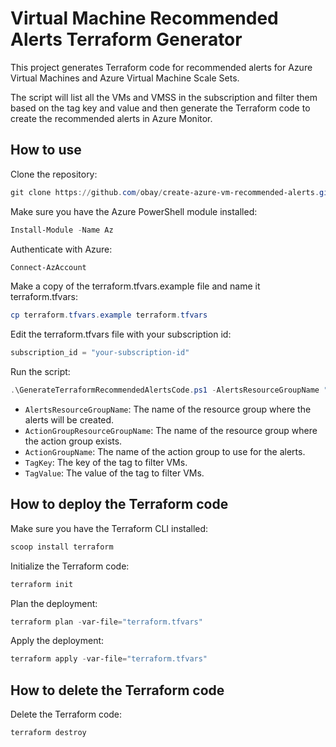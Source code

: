 # Virtual Machine Recommended Alerts Terraform Generator

This project generates Terraform code for recommended alerts for Azure Virtual Machines and Azure Virtual Machine Scale Sets.

The script will list all the VMs and VMSS in the subscription and filter them based on the tag key and value and then generate the Terraform code to create the recommended alerts in Azure Monitor.

## How to use

Clone the repository:

```powershell
git clone https://github.com/obay/create-azure-vm-recommended-alerts.git
```

Make sure you have the Azure PowerShell module installed:

```powershell
Install-Module -Name Az
```

Authenticate with Azure:

```powershell
Connect-AzAccount
```

Make a copy of the terraform.tfvars.example file and name it terraform.tfvars:

```powershell
cp terraform.tfvars.example terraform.tfvars
```

Edit the terraform.tfvars file with your subscription id:

```powershell
subscription_id = "your-subscription-id"
```

Run the script:

```powershell
.\GenerateTerraformRecommendedAlertsCode.ps1 -AlertsResourceGroupName "monitoring-rg" -ActionGroupResourceGroupName "monitoring-rg" -ActionGroupName "monitoring-action-group" -TagKey "Environment" -TagValue "Production"
```

- `AlertsResourceGroupName`: The name of the resource group where the alerts will be created.
- `ActionGroupResourceGroupName`: The name of the resource group where the action group exists.
- `ActionGroupName`: The name of the action group to use for the alerts.
- `TagKey`: The key of the tag to filter VMs.
- `TagValue`: The value of the tag to filter VMs.

## How to deploy the Terraform code

Make sure you have the Terraform CLI installed:

```powershell
scoop install terraform
```

Initialize the Terraform code:

```powershell
terraform init
```

Plan the deployment:

```powershell
terraform plan -var-file="terraform.tfvars"
```

Apply the deployment:

```powershell
terraform apply -var-file="terraform.tfvars"
```


## How to delete the Terraform code

Delete the Terraform code:

```powershell
terraform destroy
```
